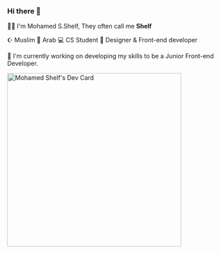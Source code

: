 ### Hi there 👋

<!--
**MohamedSaid7102/MohamedSaid7102** is a ✨ _special_ ✨ repository because its `README.md` (this file) appears on your GitHub profile.

Here are some ideas to get you started:

- 🔭 I’m currently working on ...
- 🌱 I’m currently learning ...
- 👯 I’m looking to collaborate on ...
- 🤔 I’m looking for help with ...
- 💬 Ask me about ...
- 📫 How to reach me: ...
- 😄 Pronouns: ...
- ⚡ Fun fact: ...
-->

👨‍💻 I'm Mohamed S.Shelf, They often call me **Shelf**

 ☪  Muslim
 🌟 Arab
 💻 CS Student
 🎨 Designer & Front-end developer
 
 🔭 I'm currently working on developing my skills to be a Junior Front-end Developer.
 
 <a href="https://app.daily.dev/Mohamed_Shelf"><img src="https://api.daily.dev/devcards/d7c2d416415e46b38f2ab26db5ee0cd2.png?r=lse" width="400" alt="Mohamed Shelf's Dev Card"/></a>
